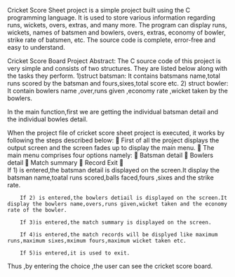 Cricket Score Sheet project is a simple project built using the C programming language. It is used  to store various information regarding runs, wickets, overs, extras, and many more. The program can display runs, wickets, names of batsmen and bowlers, overs, extras, economy of bowler, strike rate of batsmen, etc. The source code is complete, error-free and easy to understand.

Cricket Score Board Project Abstract:
     The C source code of this project is very simple and consists of two structures. They are listed below along with the tasks they perform.
 1)struct batsman:
   It contains batsmans name,total runs scored by the batsman and fours,sixes,total score etc.
2) struct bowler:
   It contain bowlers name ,over,runs given ,economy rate ,wicket taken by the bowlers.

In the main function,first we are getting the individual batsman detail and the individual bowles detail.

When the project file of cricket score sheet project is executed, it works by following the steps described below:
	First of all the project displays the output screen and the screen fades up to display the main menu.
	The main menu comprises four options namely:
	Batsman detail
	Bowlers detail
	Match summary
	Record
     Exit
	
         If 1) is entered,the batsman detail is displayed on the screen.It display the batsman name,toatal runs scored,balls faced,fours ,sixes and the strike rate.

        If 2) is entered,the bowlers detiail is displayed on the screen.It display the bowlers name,overs,runs given,wicket taken and the economy rate of the bowler.

        If 3)is entered,the match summary is displayed on the screen.

        If 4)is entered,the match records will be displyed like maximum runs,maximum sixes,mximum fours,maximum wicket taken etc.
        
        If 5)is entered,it is used to exit.


Thus ,by entering the choice ,the user can see the cricket score board.


